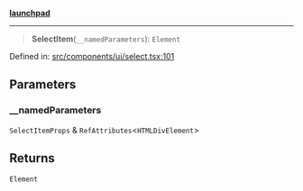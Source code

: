 [**launchpad**](index.md)

***

> **SelectItem**(`__namedParameters`): `Element`

Defined in: [src/components/ui/select.tsx:101](https://github.com/victorbratov/launchpad/blob/6dd13cd77753e59ec2a031fc7279545899826925/src/components/ui/select.tsx#L101)

## Parameters

### \_\_namedParameters

`SelectItemProps` & `RefAttributes`\<`HTMLDivElement`\>

## Returns

`Element`
